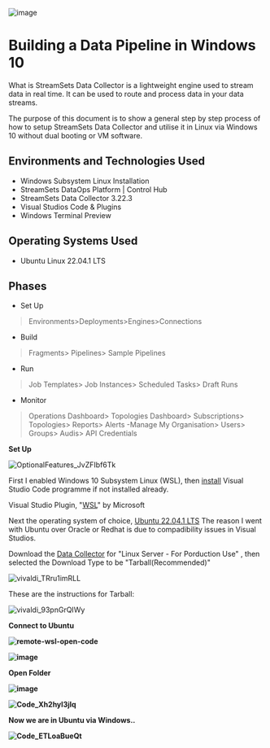 ![image](https://user-images.githubusercontent.com/109401839/216487677-14f36f8b-0aba-4ae5-80bb-24cc92f9a75f.png)


<h1>Building a Data Pipeline in Windows 10</h1>

What is StreamSets Data Collector is a lightweight engine used to stream data in real time. 
It can be used to route and process data in your data streams.

The purpose of this document is to show a general step by step process of how to setup StreamSets Data Collector and utilise it in Linux via Windows 10 without dual booting or VM software. 

<h2>Environments and Technologies Used</h2>

- Windows Subsystem Linux Installation
- StreamSets DataOps Platform | Control Hub
- StreamSets Data Collector 3.22.3
- Visual Studios Code & Plugins 
- Windows Terminal Preview

<h2>Operating Systems Used </h2>

- Ubuntu Linux 22.04.1 LTS 

<h2>Phases</h2>

- Set Up
>Environments>Deployments>Engines>Connections
- Build
>Fragments> Pipelines> Sample Pipelines
- Run
>Job Templates> Job Instances> Scheduled Tasks> Draft Runs
- Monitor
>Operations Dashboard> Topologies Dashboard> Subscriptions> Topologies> Reports> Alerts
-Manage
> My Organisation> Users> Groups> Audis> API Credentials

<b>Set Up</b>

![OptionalFeatures_JvZFIbf6Tk](https://user-images.githubusercontent.com/109401839/216782290-a1584427-94d0-491a-9bfb-7a1a49785e66.png)

First I enabled Windows 10 Subsystem Linux (WSL), then [install](https://visualstudio.microsoft.com) Visual Studio Code programme if not installed already. 

Visual Studio Plugin, "[WSL](https://marketplace.visualstudio.com/items?itemName=ms-vscode-remote.remote-wsl)" by Microsoft

Next the operating system of choice, [Ubuntu 22.04.1 LTS](https://apps.microsoft.com/store/detail/ubuntu-22041-lts/9PN20MSR04DW?hl=en-gb&gl=gb)
The reason I went with Ubuntu over Oracle or Redhat is due to compadibility issues in Visual Studios. 


Download the [Data Collector](https://accounts.streamsets.com/install/select/data-collector) for "Linux Server - For Porduction Use" , then selected the Download Type to be "Tarball(Recommended)" 

![vivaldi_TRru1imRLL](https://user-images.githubusercontent.com/109401839/216780044-7bb372ab-25cc-44ec-b36a-86d49631faf5.png)

These are the instructions for Tarball:

![vivaldi_93pnGrQIWy](https://user-images.githubusercontent.com/109401839/216780174-79bf2504-b6aa-46c1-91f7-0ae5ae7b1a2a.png)

<b>Connect to Ubuntu<b>

![remote-wsl-open-code](https://user-images.githubusercontent.com/109401839/216782789-144af2ff-1341-41f8-837e-dc7ea1790f91.gif)

![image](https://user-images.githubusercontent.com/109401839/216782795-79a94846-5a8f-4dfa-bf2b-e8ed51cc2aa3.png)

<b>Open Folder<b>

![image](https://user-images.githubusercontent.com/109401839/216782811-608838fb-ac12-45fe-a20e-c0f6181645db.png)

![Code_Xh2hyl3jlq](https://user-images.githubusercontent.com/109401839/216782834-3a45d747-390b-41e6-8284-06407ffd9294.png)

Now we are in Ubuntu via Windows.. 

![Code_ETLoaBueQt](https://user-images.githubusercontent.com/109401839/216782939-be7abb9f-8f32-45c6-8a05-de9cc033c988.png)




